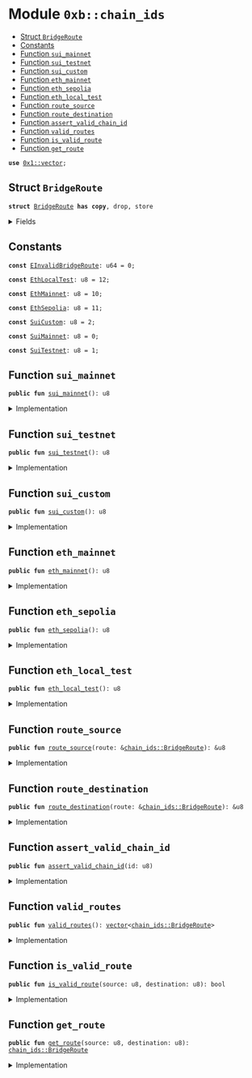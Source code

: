 
<a name="0xb_chain_ids"></a>

# Module `0xb::chain_ids`



-  [Struct `BridgeRoute`](#0xb_chain_ids_BridgeRoute)
-  [Constants](#@Constants_0)
-  [Function `sui_mainnet`](#0xb_chain_ids_sui_mainnet)
-  [Function `sui_testnet`](#0xb_chain_ids_sui_testnet)
-  [Function `sui_custom`](#0xb_chain_ids_sui_custom)
-  [Function `eth_mainnet`](#0xb_chain_ids_eth_mainnet)
-  [Function `eth_sepolia`](#0xb_chain_ids_eth_sepolia)
-  [Function `eth_local_test`](#0xb_chain_ids_eth_local_test)
-  [Function `route_source`](#0xb_chain_ids_route_source)
-  [Function `route_destination`](#0xb_chain_ids_route_destination)
-  [Function `assert_valid_chain_id`](#0xb_chain_ids_assert_valid_chain_id)
-  [Function `valid_routes`](#0xb_chain_ids_valid_routes)
-  [Function `is_valid_route`](#0xb_chain_ids_is_valid_route)
-  [Function `get_route`](#0xb_chain_ids_get_route)


<pre><code><b>use</b> <a href="dependencies/move-stdlib/vector.md#0x1_vector">0x1::vector</a>;
</code></pre>



<a name="0xb_chain_ids_BridgeRoute"></a>

## Struct `BridgeRoute`



<pre><code><b>struct</b> <a href="chain_ids.md#0xb_chain_ids_BridgeRoute">BridgeRoute</a> <b>has</b> <b>copy</b>, drop, store
</code></pre>



<details>
<summary>Fields</summary>


<dl>
<dt>
<code>source: u8</code>
</dt>
<dd>

</dd>
<dt>
<code>destination: u8</code>
</dt>
<dd>

</dd>
</dl>


</details>

<a name="@Constants_0"></a>

## Constants


<a name="0xb_chain_ids_EInvalidBridgeRoute"></a>



<pre><code><b>const</b> <a href="chain_ids.md#0xb_chain_ids_EInvalidBridgeRoute">EInvalidBridgeRoute</a>: u64 = 0;
</code></pre>



<a name="0xb_chain_ids_EthLocalTest"></a>



<pre><code><b>const</b> <a href="chain_ids.md#0xb_chain_ids_EthLocalTest">EthLocalTest</a>: u8 = 12;
</code></pre>



<a name="0xb_chain_ids_EthMainnet"></a>



<pre><code><b>const</b> <a href="chain_ids.md#0xb_chain_ids_EthMainnet">EthMainnet</a>: u8 = 10;
</code></pre>



<a name="0xb_chain_ids_EthSepolia"></a>



<pre><code><b>const</b> <a href="chain_ids.md#0xb_chain_ids_EthSepolia">EthSepolia</a>: u8 = 11;
</code></pre>



<a name="0xb_chain_ids_SuiCustom"></a>



<pre><code><b>const</b> <a href="chain_ids.md#0xb_chain_ids_SuiCustom">SuiCustom</a>: u8 = 2;
</code></pre>



<a name="0xb_chain_ids_SuiMainnet"></a>



<pre><code><b>const</b> <a href="chain_ids.md#0xb_chain_ids_SuiMainnet">SuiMainnet</a>: u8 = 0;
</code></pre>



<a name="0xb_chain_ids_SuiTestnet"></a>



<pre><code><b>const</b> <a href="chain_ids.md#0xb_chain_ids_SuiTestnet">SuiTestnet</a>: u8 = 1;
</code></pre>



<a name="0xb_chain_ids_sui_mainnet"></a>

## Function `sui_mainnet`



<pre><code><b>public</b> <b>fun</b> <a href="chain_ids.md#0xb_chain_ids_sui_mainnet">sui_mainnet</a>(): u8
</code></pre>



<details>
<summary>Implementation</summary>


<pre><code><b>public</b> <b>fun</b> <a href="chain_ids.md#0xb_chain_ids_sui_mainnet">sui_mainnet</a>(): u8 {
    <a href="chain_ids.md#0xb_chain_ids_SuiMainnet">SuiMainnet</a>
}
</code></pre>



</details>

<a name="0xb_chain_ids_sui_testnet"></a>

## Function `sui_testnet`



<pre><code><b>public</b> <b>fun</b> <a href="chain_ids.md#0xb_chain_ids_sui_testnet">sui_testnet</a>(): u8
</code></pre>



<details>
<summary>Implementation</summary>


<pre><code><b>public</b> <b>fun</b> <a href="chain_ids.md#0xb_chain_ids_sui_testnet">sui_testnet</a>(): u8 {
    <a href="chain_ids.md#0xb_chain_ids_SuiTestnet">SuiTestnet</a>
}
</code></pre>



</details>

<a name="0xb_chain_ids_sui_custom"></a>

## Function `sui_custom`



<pre><code><b>public</b> <b>fun</b> <a href="chain_ids.md#0xb_chain_ids_sui_custom">sui_custom</a>(): u8
</code></pre>



<details>
<summary>Implementation</summary>


<pre><code><b>public</b> <b>fun</b> <a href="chain_ids.md#0xb_chain_ids_sui_custom">sui_custom</a>(): u8 {
    <a href="chain_ids.md#0xb_chain_ids_SuiCustom">SuiCustom</a>
}
</code></pre>



</details>

<a name="0xb_chain_ids_eth_mainnet"></a>

## Function `eth_mainnet`



<pre><code><b>public</b> <b>fun</b> <a href="chain_ids.md#0xb_chain_ids_eth_mainnet">eth_mainnet</a>(): u8
</code></pre>



<details>
<summary>Implementation</summary>


<pre><code><b>public</b> <b>fun</b> <a href="chain_ids.md#0xb_chain_ids_eth_mainnet">eth_mainnet</a>(): u8 {
    <a href="chain_ids.md#0xb_chain_ids_EthMainnet">EthMainnet</a>
}
</code></pre>



</details>

<a name="0xb_chain_ids_eth_sepolia"></a>

## Function `eth_sepolia`



<pre><code><b>public</b> <b>fun</b> <a href="chain_ids.md#0xb_chain_ids_eth_sepolia">eth_sepolia</a>(): u8
</code></pre>



<details>
<summary>Implementation</summary>


<pre><code><b>public</b> <b>fun</b> <a href="chain_ids.md#0xb_chain_ids_eth_sepolia">eth_sepolia</a>(): u8 {
    <a href="chain_ids.md#0xb_chain_ids_EthSepolia">EthSepolia</a>
}
</code></pre>



</details>

<a name="0xb_chain_ids_eth_local_test"></a>

## Function `eth_local_test`



<pre><code><b>public</b> <b>fun</b> <a href="chain_ids.md#0xb_chain_ids_eth_local_test">eth_local_test</a>(): u8
</code></pre>



<details>
<summary>Implementation</summary>


<pre><code><b>public</b> <b>fun</b> <a href="chain_ids.md#0xb_chain_ids_eth_local_test">eth_local_test</a>(): u8 {
    <a href="chain_ids.md#0xb_chain_ids_EthLocalTest">EthLocalTest</a>
}
</code></pre>



</details>

<a name="0xb_chain_ids_route_source"></a>

## Function `route_source`



<pre><code><b>public</b> <b>fun</b> <a href="chain_ids.md#0xb_chain_ids_route_source">route_source</a>(route: &<a href="chain_ids.md#0xb_chain_ids_BridgeRoute">chain_ids::BridgeRoute</a>): &u8
</code></pre>



<details>
<summary>Implementation</summary>


<pre><code><b>public</b> <b>fun</b> <a href="chain_ids.md#0xb_chain_ids_route_source">route_source</a>(route: &<a href="chain_ids.md#0xb_chain_ids_BridgeRoute">BridgeRoute</a>): &u8 {
    &route.source
}
</code></pre>



</details>

<a name="0xb_chain_ids_route_destination"></a>

## Function `route_destination`



<pre><code><b>public</b> <b>fun</b> <a href="chain_ids.md#0xb_chain_ids_route_destination">route_destination</a>(route: &<a href="chain_ids.md#0xb_chain_ids_BridgeRoute">chain_ids::BridgeRoute</a>): &u8
</code></pre>



<details>
<summary>Implementation</summary>


<pre><code><b>public</b> <b>fun</b> <a href="chain_ids.md#0xb_chain_ids_route_destination">route_destination</a>(route: &<a href="chain_ids.md#0xb_chain_ids_BridgeRoute">BridgeRoute</a>): &u8 {
    &route.destination
}
</code></pre>



</details>

<a name="0xb_chain_ids_assert_valid_chain_id"></a>

## Function `assert_valid_chain_id`



<pre><code><b>public</b> <b>fun</b> <a href="chain_ids.md#0xb_chain_ids_assert_valid_chain_id">assert_valid_chain_id</a>(id: u8)
</code></pre>



<details>
<summary>Implementation</summary>


<pre><code><b>public</b> <b>fun</b> <a href="chain_ids.md#0xb_chain_ids_assert_valid_chain_id">assert_valid_chain_id</a>(id: u8) {
    <b>assert</b>!(
        id == <a href="chain_ids.md#0xb_chain_ids_SuiMainnet">SuiMainnet</a> ||
        id == <a href="chain_ids.md#0xb_chain_ids_SuiTestnet">SuiTestnet</a> ||
        id == <a href="chain_ids.md#0xb_chain_ids_SuiCustom">SuiCustom</a> ||
        id == <a href="chain_ids.md#0xb_chain_ids_EthMainnet">EthMainnet</a> ||
        id == <a href="chain_ids.md#0xb_chain_ids_EthSepolia">EthSepolia</a> ||
        id == <a href="chain_ids.md#0xb_chain_ids_EthLocalTest">EthLocalTest</a>,
        <a href="chain_ids.md#0xb_chain_ids_EInvalidBridgeRoute">EInvalidBridgeRoute</a>
    )
}
</code></pre>



</details>

<a name="0xb_chain_ids_valid_routes"></a>

## Function `valid_routes`



<pre><code><b>public</b> <b>fun</b> <a href="chain_ids.md#0xb_chain_ids_valid_routes">valid_routes</a>(): <a href="dependencies/move-stdlib/vector.md#0x1_vector">vector</a>&lt;<a href="chain_ids.md#0xb_chain_ids_BridgeRoute">chain_ids::BridgeRoute</a>&gt;
</code></pre>



<details>
<summary>Implementation</summary>


<pre><code><b>public</b> <b>fun</b> <a href="chain_ids.md#0xb_chain_ids_valid_routes">valid_routes</a>(): <a href="dependencies/move-stdlib/vector.md#0x1_vector">vector</a>&lt;<a href="chain_ids.md#0xb_chain_ids_BridgeRoute">BridgeRoute</a>&gt; {
    <a href="dependencies/move-stdlib/vector.md#0x1_vector">vector</a>[
        <a href="chain_ids.md#0xb_chain_ids_BridgeRoute">BridgeRoute</a> { source: <a href="chain_ids.md#0xb_chain_ids_SuiMainnet">SuiMainnet</a>, destination: <a href="chain_ids.md#0xb_chain_ids_EthMainnet">EthMainnet</a> },
        <a href="chain_ids.md#0xb_chain_ids_BridgeRoute">BridgeRoute</a> { source: <a href="chain_ids.md#0xb_chain_ids_EthMainnet">EthMainnet</a>, destination: <a href="chain_ids.md#0xb_chain_ids_SuiMainnet">SuiMainnet</a> },

        <a href="chain_ids.md#0xb_chain_ids_BridgeRoute">BridgeRoute</a> { source: <a href="chain_ids.md#0xb_chain_ids_SuiCustom">SuiCustom</a>, destination: <a href="chain_ids.md#0xb_chain_ids_EthSepolia">EthSepolia</a> },
        <a href="chain_ids.md#0xb_chain_ids_BridgeRoute">BridgeRoute</a> { source: <a href="chain_ids.md#0xb_chain_ids_SuiCustom">SuiCustom</a>, destination: <a href="chain_ids.md#0xb_chain_ids_EthLocalTest">EthLocalTest</a> },
        <a href="chain_ids.md#0xb_chain_ids_BridgeRoute">BridgeRoute</a> { source: <a href="chain_ids.md#0xb_chain_ids_SuiTestnet">SuiTestnet</a>, destination: <a href="chain_ids.md#0xb_chain_ids_EthSepolia">EthSepolia</a> },
        <a href="chain_ids.md#0xb_chain_ids_BridgeRoute">BridgeRoute</a> { source: <a href="chain_ids.md#0xb_chain_ids_SuiTestnet">SuiTestnet</a>, destination: <a href="chain_ids.md#0xb_chain_ids_EthLocalTest">EthLocalTest</a> },
        <a href="chain_ids.md#0xb_chain_ids_BridgeRoute">BridgeRoute</a> { source: <a href="chain_ids.md#0xb_chain_ids_EthSepolia">EthSepolia</a>, destination: <a href="chain_ids.md#0xb_chain_ids_SuiCustom">SuiCustom</a> },
        <a href="chain_ids.md#0xb_chain_ids_BridgeRoute">BridgeRoute</a> { source: <a href="chain_ids.md#0xb_chain_ids_EthSepolia">EthSepolia</a>, destination: <a href="chain_ids.md#0xb_chain_ids_SuiTestnet">SuiTestnet</a> },
        <a href="chain_ids.md#0xb_chain_ids_BridgeRoute">BridgeRoute</a> { source: <a href="chain_ids.md#0xb_chain_ids_EthLocalTest">EthLocalTest</a>, destination: <a href="chain_ids.md#0xb_chain_ids_SuiCustom">SuiCustom</a> },
        <a href="chain_ids.md#0xb_chain_ids_BridgeRoute">BridgeRoute</a> { source: <a href="chain_ids.md#0xb_chain_ids_EthLocalTest">EthLocalTest</a>, destination: <a href="chain_ids.md#0xb_chain_ids_SuiTestnet">SuiTestnet</a> },
    ]
}
</code></pre>



</details>

<a name="0xb_chain_ids_is_valid_route"></a>

## Function `is_valid_route`



<pre><code><b>public</b> <b>fun</b> <a href="chain_ids.md#0xb_chain_ids_is_valid_route">is_valid_route</a>(source: u8, destination: u8): bool
</code></pre>



<details>
<summary>Implementation</summary>


<pre><code><b>public</b> <b>fun</b> <a href="chain_ids.md#0xb_chain_ids_is_valid_route">is_valid_route</a>(source: u8, destination: u8): bool {
    <b>let</b> route = <a href="chain_ids.md#0xb_chain_ids_BridgeRoute">BridgeRoute</a> { source, destination };
    <b>return</b> <a href="dependencies/move-stdlib/vector.md#0x1_vector_contains">vector::contains</a>(&<a href="chain_ids.md#0xb_chain_ids_valid_routes">valid_routes</a>(), &route)
}
</code></pre>



</details>

<a name="0xb_chain_ids_get_route"></a>

## Function `get_route`



<pre><code><b>public</b> <b>fun</b> <a href="chain_ids.md#0xb_chain_ids_get_route">get_route</a>(source: u8, destination: u8): <a href="chain_ids.md#0xb_chain_ids_BridgeRoute">chain_ids::BridgeRoute</a>
</code></pre>



<details>
<summary>Implementation</summary>


<pre><code><b>public</b> <b>fun</b> <a href="chain_ids.md#0xb_chain_ids_get_route">get_route</a>(source: u8, destination: u8): <a href="chain_ids.md#0xb_chain_ids_BridgeRoute">BridgeRoute</a> {
    <b>let</b> route = <a href="chain_ids.md#0xb_chain_ids_BridgeRoute">BridgeRoute</a> { source, destination };
    <b>assert</b>!(<a href="dependencies/move-stdlib/vector.md#0x1_vector_contains">vector::contains</a>(&<a href="chain_ids.md#0xb_chain_ids_valid_routes">valid_routes</a>(), &route), <a href="chain_ids.md#0xb_chain_ids_EInvalidBridgeRoute">EInvalidBridgeRoute</a>);
    route
}
</code></pre>



</details>
